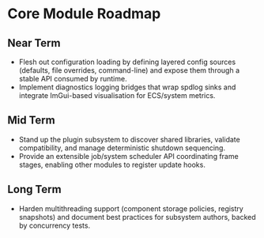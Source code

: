 # Core Module Roadmap

## Near Term
- Flesh out configuration loading by defining layered config sources (defaults, file overrides, command-line) and expose them through a stable API consumed by runtime.
- Implement diagnostics logging bridges that wrap spdlog sinks and integrate ImGui-based visualisation for ECS/system metrics.

## Mid Term
- Stand up the plugin subsystem to discover shared libraries, validate compatibility, and manage deterministic shutdown sequencing.
- Provide an extensible job/system scheduler API coordinating frame stages, enabling other modules to register update hooks.

## Long Term
- Harden multithreading support (component storage policies, registry snapshots) and document best practices for subsystem authors, backed by concurrency tests.
